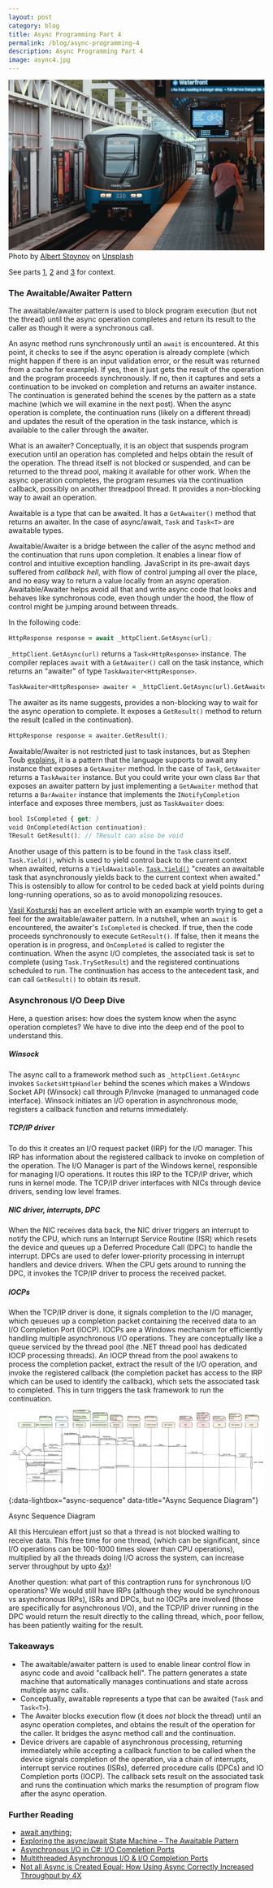 ```yaml
---
layout: post
category: blog
title: Async Programming Part 4
permalink: /blog/async-programming-4
description: Async Programming Part 4
image: async4.jpg
---
```


![Async Programming](../img/async4.jpg)
<span class="credit">Photo by <a href="https://unsplash.com/@albertstoynov?utm_content=creditCopyText&utm_medium=referral&utm_source=unsplash">Albert Stoynov</a> on <a href="https://unsplash.com/photos/a-train-pulling-into-a-train-station-next-to-a-platform-ILu5lrvtkE0?utm_content=creditCopyText&utm_medium=referral&utm_source=unsplash">Unsplash</a></span>
  

See parts [1](/blog/async-programming-1), [2](/blog/async-programming-2) and [3](/blog/async-programming-3) for context.

### The Awaitable/Awaiter Pattern

The awaitable/awaiter pattern is used to block program execution (but not the thread) until the async operation completes and return its result to the caller as though it were a synchronous call.

An async method runs synchronously until an `await` is encountered. At this point, it checks to see if the async operation is already complete (which might happen if there is an input validation error, or the result was returned from a cache for example). If yes, then it just gets the result of the operation and the program proceeds synchronously. If no, then it captures and sets a continuation to be invoked on completion and returns an awaiter instance. The continuation is generated behind the scenes by the pattern as a state machine (which we will examine in the next post). When the async operation is complete, the continuation runs (likely on a different thread) and updates the result of the operation in the task instance, which is available to the caller through the awaiter.

What is an awaiter? Conceptually, it is an object that suspends program execution until an operation has completed and helps obtain the result of the operation. The thread itself is not blocked or suspended, and can be returned to the thread pool, making it available for other work. When the async operation completes, the program resumes via the continuation callback, possibly on another threadpool thread. It provides a non-blocking way to await an operation.

Awaitable is a type that can be awaited. It has a `GetAwaiter()` method that returns an awaiter. In the case of async/await, `Task` and `Task<T>` are awaitable types. 

Awaitable/Awaiter is a bridge between the caller of the async method and the continuation that runs upon completion. It enables a linear flow of control and intuitive exception handling. JavaScript in its pre-await days suffered from *callback hell*, with flow of control jumping all over the place, and no easy way to return a value locally from an async operation. Awaitable/Awaiter helps avoid all that and write async code that looks and behaves like synchronous code, even though under the hood, the flow of control might be jumping around between threads.    

In the following code:
```clojure
HttpResponse response = await _httpClient.GetAsync(url);
```

`_httpClient.GetAsync(url)` returns a `Task<HttpResponse>` instance. The compiler replaces `await` with a `GetAwaiter()` call on the task instance, which returns an "awaiter"  of type `TaskAwaiter<HttpResponse>`. 

```clojure
TaskAwaiter<HttpResponse> awaiter = _httpClient.GetAsync(url).GetAwaiter();
```

The awaiter as its name suggests, provides a non-blocking way to wait for the async operation to complete. It exposes a `GetResult()` method to return the result (called in the continuation). 
```clojure
HttpResponse response = awaiter.GetResult();
```

Awaitable/Awaiter is not restricted just to task instances, but as Stephen Toub [explains](https://devblogs.microsoft.com/pfxteam/await-anything/), it is a pattern that the language supports to await any instance that exposes a `GetAwaiter` method. In the case of `Task`, `GetAwaiter` returns a `TaskAwaiter` instance. But you could write your own class `Bar` that exposes an awaiter pattern by just implementing a `GetAwaiter` method that returns a `BarAwaiter` instance that implements the `INotifyCompletion` interface and exposes three members, just as `TaskAwaiter` does:
```clojure
bool IsCompleted { get; }
void OnCompleted(Action continuation);
TResult GetResult(); // TResult can also be void
```

Another usage of this pattern is to be found in the `Task` class itself. `Task.Yield()`, which is used to yield control back to the current context when awaited, returns a `YieldAwaitable`.
[`Task.Yield()`](https://learn.microsoft.com/en-us/dotnet/api/system.threading.tasks.task.yield?view=net-8.0) "creates an awaitable task that asynchronously yields back to the current context when awaited." 
This is ostensibly to allow for control to be ceded back at yield points during long-running operations, so as to avoid monopolizing resouces.

[Vasil Kosturski](https://vkontech.com/exploring-the-async-await-state-machine-the-awaitable-pattern/) has an excellent article with an example worth trying to get a feel for the awaitable/awaiter pattern. In a nutshell, when an `await` is encountered, the awaiter's `IsCompleted` is checked. If true, then the code proceeds synchronously to execute `GetResult()`. If false, then it means the operation is in progress, and `OnCompleted` is called to register the continuation. When the async I/O completes, the associated task is set to complete (using `Task.TrySetResult`) and the registered continuations scheduled to run. The continuation has access to the antecedent task, and can call `GetResult()` to obtain its result.

### Asynchronous I/O Deep Dive

Here, a question arises: how does the system know when the async operation completes? We have to dive into the deep end of the pool to understand this. 

##### Winsock
The async call to a framework method such as `_httpClient.GetAsync` invokes `SocketsHttpHandler` behind the scenes which makes a Windows Socket API (Winsock) call through P/Invoke (managed to unmanaged code interface). Winsock initiates an I/O operation in asynchronous mode, registers a callback function and returns immediately. 

##### TCP/IP driver
To do this it creates an I/O request packet (IRP) for the I/O manager. This IRP has information about the registered callback to invoke on completion of the operation. The I/O Manager is part of the Windows kernel, responsible for managing I/O operations. It routes this IRP to the TCP/IP driver, which runs in kernel mode. The TCP/IP driver interfaces with NICs through device drivers, sending low level frames. 

##### NIC driver, interrupts, DPC
When the NIC receives data back, the NIC driver triggers an interrupt to notify the CPU, which runs an Interrupt Service Routine (ISR) which resets the device and queues up a Deferred Procedure Call (DPC) to handle the interrupt. DPCs are used to defer lower-priority processing in interrupt handlers and device drivers. When the CPU gets around to running the DPC, it invokes the TCP/IP driver to process the received packet. 

##### IOCPs
When the TCP/IP driver is done, it signals completion to the I/O manager, which qeueues up a completion packet containing the received data to an I/O Completion Port (IOCP). IOCPs are a Windows mechanism for efficiently handling multiple asynchronous I/O operations. They are conceptually like a queue serviced by the thread pool (the .NET thread pool has dedicated IOCP processing threads). An IOCP thread from the pool awakens to process the completion packet, extract the result of the I/O operation, and invoke the registered callback (the completion packet has access to the IRP which can be used to identify the callback), which sets the associated task to completed. This in turn triggers the task framework to run the continuation. 

[![Async Sequence Diagram](../img/async-sequence.png)](../img/async-sequence.png){:data-lightbox="async-sequence" data-title="Async Sequence Diagram"}

<span class="credit">Async Sequence Diagram</span>

All this Herculean effort just so that a thread is not blocked waiting to receive data. This free time for one thread, (which can be significant, since I/O operations can be 100-1000 times slower than CPU operations), multiplied by all the threads doing I/O across the system, can increase server throughput by upto [4x](https://mahdytech.com/2019/02/22/async-throughput-4x/))! 

Another question: what part of this contraption runs for synchronous I/O operations? We would still have IRPs (although they would be synchronous vs asynchronous IRPs), ISRs and DPCs, but no IOCPs are involved (those are specifically for asynchronous I/O), and the TCP/IP driver running in the DPC would return the result directly to the calling thread, which, poor fellow, has been patiently waiting for the result.

### Takeaways
- The awaitable/awaiter pattern is used to enable linear control flow in async code and avoid "callback hell". The pattern generates a state machine that automatically manages continuations and state across multiple async calls.
- Conceptually, awaitable represents a type that can be awaited (`Task` and `Task<T>`).
- The Awaiter blocks execution flow (it does *not* block the thread) until an async operation completes, and obtains the result of the operation for the caller. It bridges the async method call and the continuation. 
- Device drivers are capable of asynchronous processing, returning immediately while accepting a callback function to be called when the device signals completion of the operation, via a chain of interrupts, interrupt service routines (ISRs), deferred procedure calls (DPCs) and IO Completion ports (IOCP). The callback sets result on the associated task and runs the continuation which marks the resumption of program flow after the async operation.


### Further Reading
- [await anything;](https://devblogs.microsoft.com/pfxteam/await-anything/)
- [Exploring the async/await State Machine – The Awaitable Pattern](https://vkontech.com/exploring-the-async-await-state-machine-the-awaitable-pattern/)
- [Asynchronous I/O in C#: I/O Completion Ports](https://dschenkelman.github.io/2013/10/29/asynchronous-io-in-c-io-completion-ports/)
- [Multithreaded Asynchronous I/O & I/O Completion Ports](https://www.drdobbs.com/cpp/multithreaded-asynchronous-io-io-comple/201202921) 
- [Not all Async is Created Equal: How Using Async Correctly Increased Throughput by 4X](https://mahdytech.com/2019/02/22/async-throughput-4x/)